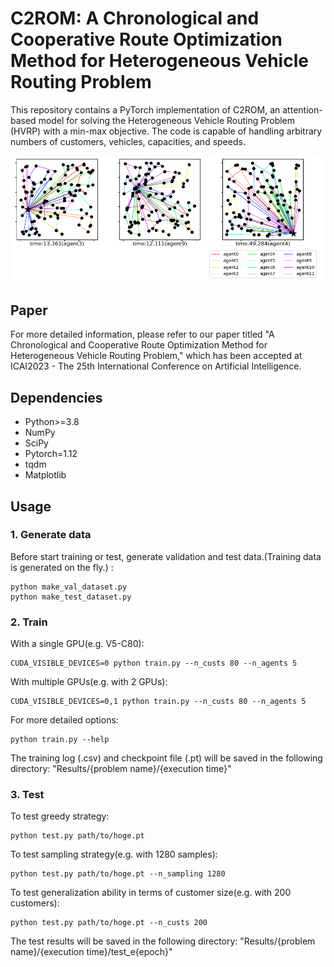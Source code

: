 # C2ROM: A Chronological and Cooperative Route Optimization Method for Heterogeneous Vehicle Routing Problem
This repository contains a PyTorch implementation of C2ROM, an attention-based model for solving the Heterogeneous Vehicle Routing Problem (HVRP) with a min-max objective. The code is capable of handling arbitrary numbers of customers, vehicles, capacities, and speeds.

![V12-C100](images/V12-C100.png)

## Paper
For more detailed information, please refer to our paper titled "A Chronological and Cooperative Route Optimization Method for Heterogeneous Vehicle Routing Problem," which has been accepted at ICAI2023 - The 25th International Conference on Artificial Intelligence.

## Dependencies
- Python>=3.8
- NumPy
- SciPy
- Pytorch=1.12
- tqdm
- Matplotlib

## Usage
### 1. Generate data
Before start training or test, generate validation and test data.(Training data is generated on the fly.) :
```
python make_val_dataset.py
python make_test_dataset.py
```

### 2. Train
With a single GPU(e.g. V5-C80):
```
CUDA_VISIBLE_DEVICES=0 python train.py --n_custs 80 --n_agents 5
```
With multiple GPUs(e.g. with 2 GPUs):
```
CUDA_VISIBLE_DEVICES=0,1 python train.py --n_custs 80 --n_agents 5
```
For more detailed options:
```
python train.py --help
```
The training log (.csv) and checkpoint file (.pt) will be saved in the following directory: "Results/{problem name}/{execution time}"

### 3. Test
To test greedy strategy:
```
python test.py path/to/hoge.pt
```
To test sampling strategy(e.g. with 1280 samples):
```
python test.py path/to/hoge.pt --n_sampling 1280
```
To test generalization ability in terms of customer size(e.g. with 200 customers):
```
python test.py path/to/hoge.pt --n_custs 200
```
The test results will be saved in the following directory: "Results/{problem name}/{execution time}/test_e{epoch}"
